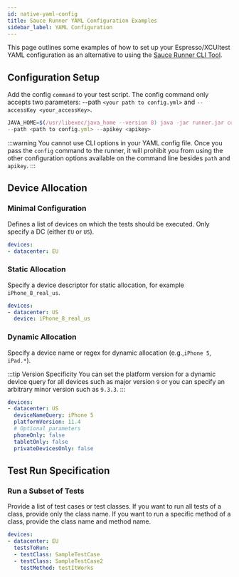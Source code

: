 ```yaml
---
id: native-yaml-config
title: Sauce Runner YAML Configuration Examples
sidebar_label: YAML Configuration
---
```


This page outlines some examples of how to set up your Espresso/XCUItest YAML configuration as an alternative to using the [Sauce Runner CLI Tool](/dev/cli/espresso-xcuitest).

## Configuration Setup

Add the config `command` to your test script. The config command only accepts two parameters: --path `<your path to config.yml>` and `--accessKey <your_accessKey>`. 

```js
JAVA_HOME=$(/usr/libexec/java_home --version 8) java -jar runner.jar config /
--path <path to config.yml> --apikey <apikey>
```

:::warning
You cannot use CLI options in your YAML config file. Once you pass the `config` command to the runner, it will prohibit you from using the other configuration options available on the command line besides `path` and `apikey`.
:::

## Device Allocation

### Minimal Configuration

Defines a list of devices on which the tests should be executed. Only specify a DC (either `EU` or `US`).

```yaml
devices:
- datacenter: EU
```

### Static Allocation

Specify a device descriptor for static allocation, for example `iPhone_8_real_us`.

```yaml
devices:
- datacenter: US
  device: iPhone_8_real_us
```


### Dynamic Allocation

Specify a device name or regex for dynamic allocation (e.g.,`iPhone 5`, `iPad.*`).

:::tip Version Specificity
You can set the platform version for a dynamic device query for all devices such as major version `9` or you can specify an arbitrary minor version such as `9.3.3`.
:::

```yaml
devices:
- datacenter: US
  deviceNameQuery: iPhone 5
  platformVersion: 11.4
  # Optional parameters
  phoneOnly: false
  tabletOnly: false
  privateDevicesOnly: false
```

## Test Run Specification

### Run a Subset of Tests 

Provide a list of test cases or test classes. If you want to run all tests of a class, provide only the class name. If you want to run a specific method of a class, provide the class name and method name.

```yaml
devices:
- datacenter: EU
  testsToRun:
  - testClass: SampleTestCase
  - testClass: SampleTestCase2
    testMethod: testItWorks
```
